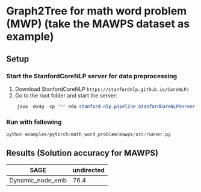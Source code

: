 # Graph2Tree for math word problem (MWP) (take the MAWPS dataset as example)

## Setup

### Start the StanfordCoreNLP server for data preprocessing

1) Download StanfordCoreNLP `https://stanfordnlp.github.io/CoreNLP/`
2) Go to the root folder and start the server:

```java
    java -mx4g -cp "*" edu.stanford.nlp.pipeline.StanfordCoreNLPServer -port 9000 -timeout 15000
```

### Run with following

```python
python examples/pytorch/math_word_problem/mawps/src/runner.py
```

## Results (Solution accuracy for MAWPS)

| SAGE |undirected |  
| ---- | ---- |  
| Dynamic_node_emb | 76.4 |  
